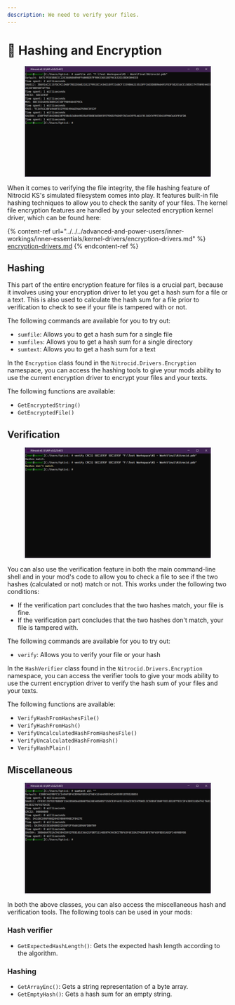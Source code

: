 ```yaml
---
description: We need to verify your files.
---
```


# 🔐 Hashing and Encryption

<figure><img src="../../../.gitbook/assets/157-sum.png" alt=""><figcaption></figcaption></figure>

When it comes to verifying the file integrity, the file hashing feature of Nitrocid KS's simulated filesystem comes into play. It features built-in file hashing techniques to allow you to check the sanity of your files. The kernel file encryption features are handled by your selected encryption kernel driver, which can be found here:

{% content-ref url="../../../advanced-and-power-users/inner-workings/inner-essentials/kernel-drivers/encryption-drivers.md" %}
[encryption-drivers.md](../../../advanced-and-power-users/inner-workings/inner-essentials/kernel-drivers/encryption-drivers.md)
{% endcontent-ref %}

## Hashing

This part of the entire encryption feature for files is a crucial part, because it involves using your encryption driver to let you get a hash sum for a file or a text. This is also used to calculate the hash sum for a file prior to verification to check to see if your file is tampered with or not.

The following commands are available for you to try out:

* `sumfile`: Allows you to get a hash sum for a single file
* `sumfiles`: Allows you to get a hash sum for a single directory
* `sumtext`: Allows you to get a hash sum for a text

In the `Encryption` class found in the `Nitrocid.Drivers.Encryption` namespace, you can access the hashing tools to give your mods ability to use the current encryption driver to encrypt your files and your texts.

The following functions are available:

* `GetEncryptedString()`
* `GetEncryptedFile()`

## Verification

<figure><img src="../../../.gitbook/assets/158-sum.png" alt=""><figcaption></figcaption></figure>

You can also use the verification feature in both the main command-line shell and in your mod's code to allow you to check a file to see if the two hashes (calculated or not) match or not. This works under the following two conditions:

* If the verification part concludes that the two hashes match, your file is fine.
* If the verification part concludes that the two hashes don't match, your file is tampered with.

The following commands are available for you to try out:

* `verify`: Allows you to verify your file or your hash

In the `HashVerifier` class found in the `Nitrocid.Drivers.Encryption` namespace, you can access the verifier tools to give your mods ability to use the current encryption driver to verify the hash sum of your files and your texts.

The following functions are available:

* `VerifyHashFromHashesFile()`
* `VerifyHashFromHash()`
* `VerifyUncalculatedHashFromHashesFile()`
* `VerifyUncalculatedHashFromHash()`
* `VerifyHashPlain()`

## Miscellaneous

<figure><img src="../../../.gitbook/assets/159-sum.png" alt=""><figcaption></figcaption></figure>

In both the above classes, you can also access the miscellaneous hash and verification tools. The following tools can be used in your mods:

### Hash verifier

* `GetExpectedHashLength()`: Gets the expected hash length according to the algorithm.

### Hashing

* `GetArrayEnc()`: Gets a string representation of a byte array.
* `GetEmptyHash()`: Gets a hash sum for an empty string.
